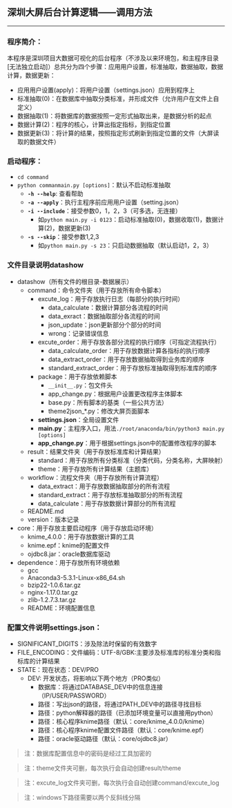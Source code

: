## 深圳大屏后台计算逻辑——调用方法
***

### 程序简介：
本程序是深圳项目大数据可视化的后台程序（不涉及以来环境包，和主程序目录[无法独立启动]）总共分为四个步骤：应用用户设置，标准抽取，数据抽取，数据计算，数据更新：
- 应用用户设置(apply)：将用户设置（settings.json）应用到程序上
- 标准抽取(0)：在数据库中抽取分类标准，并形成文件（允许用户在文件上自定义）
- 数据抽取(1)：将数据库的数据按照一定形式抽取出来，是数据分析的起点
- 数据计算(2)：程序的核心，计算出指定指标，到指定位置
- 数据更新(3)：将计算的结果，按照指定形式刷新到指定位置的文件（大屏读取的数据文件）

### 启动程序：
- `cd command`
- `python commanmain.py [options]`：默认不启动标准抽取
    - **`-h --help`**: 查看帮助
    - **`-a --apply`**：执行主程序前应用用户设置（setting.json）
    - **`-i --include`**：接受参数0，1，2，3（可多选，无连接）
        - 如`python main.py -i 0123`：启动标准抽取(0)，数据收取(1)，数据计算(2)，数据更新(3)
    - **`-s --skip`**：接受参数1,2,3
        - 如`python main.py -s 23`：只启动数据抽取（默认启动1，2，3）

### 文件目录说明datashow
- datashow（所有文件的根目录-数据展示）
    - command：命令文件夹（用于存放所有命令脚本）
        - excute_log：用于存放执行日志（每部分的执行时间）
            - data_calculate：数据计算部分各流程的时间
            - data_exract：数据抽取部分各流程的时间
            - json_update：json更新部分个部分的时间
            - wrong：记录错误信息
        - excute_order：用于存放各部分流程的执行顺序（可指定流程执行）
            - data_calculate_order：用于存放数据计算各指标的执行顺序
            - data_extract_order：用于存放数据抽取得到业务库的顺序
            - standard_extract_order：用于存放标准抽取得到标准库的顺序
        - package：用于存放依赖脚本
            - `__init__.py`：包文件头
            - app_change.py：根据用户设置更改程序主体脚本
            - base.py：所有脚本的基类（一些公共方法）
            - theme2json_*.py：修改大屏页面脚本
        - **settings.json**：全局设置文件
        - **main.py**：主程序入口，用法`./root/anaconda/bin/python3 main.py [options]`
        - **app_change.py**：用于根据settings.json中的配置修改程序的脚本
    - result：结果文件夹（用于存放标准库和计算结果）
        - standard：用于存放所有分类标准（分类代码，分类名称，大屏映射）
        - theme：用于存放所有计算结果（主题库）
    - workflow：流程文件夹（用于存放所有计算流程）
        - data_extract：用于存放数据抽取部分的所有流程
        - standard_extract：用于存放标准抽取部分的所有流程
        - data_calculate：用于存放数据计算部分的所有流程
    - README.md
    - version：版本记录
- core：用于存放主要启动程序（用于存放启动环境）
    - knime_4.0.0：用于存放数据计算的工具
    - knime.epf：knime的配置文件
    - ojdbc8.jar：oracle数据库驱动
- dependence：用于存放所有环境依赖
    - gcc
    - Anaconda3-5.3.1-Linux-x86_64.sh
    - bzip22-1.0.6.tar.gz
    - nginx-1.17.0.tar.gz
    - zlib-1.2.7.3.tar.gz
    - README：环境配置信息
    
### 配置文件说明settings.json：
- SIGNIFICANT_DIGITS：涉及除法时保留的有效数字
- FILE_ENCODING：文件编码：UTF-8/GBK:主要涉及标准库的标准分类和指标库的计算结果
- STATE：现在状态：DEV/PRO
    - DEV: 开发状态，将影响以下两个地方（PRO类似）
        - 数据库：将通过DATABASE_DEV中的信息连接（IP/USER/PASSWORD）
        - 路径：写出json的路径，将通过PATH_DEV中的路径寻找目标
        - 路径：python解释器的路径（已添加环境变量可以直接用python）
        - 路径：核心程序knime路径（默认：core/knime_4.0.0/knime）
        - 路径：核心程序knime配置文件路径（默认：core/knime.epf）
        - 路径：oracle驱动路径（默认：core/ojdbc8.jar）

> 注：数据库配置信息中的密码是经过工具加密的

> 注：theme文件夹可删，每次执行会自动创建result/theme

> 注：excute_log文件夹可删，每次执行会自动创建command/excute_log

> 注：windows下路径需要以两个反斜线分隔
